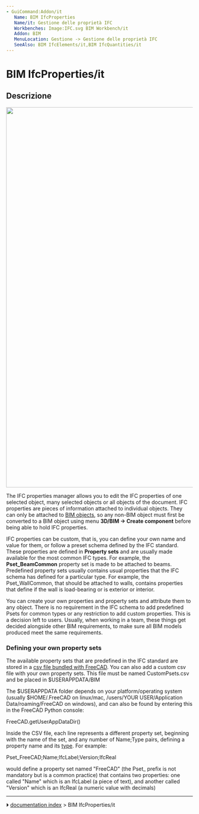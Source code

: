 ```yaml
---
- GuiCommand:Addon/it
   Name: BIM IfcProperties
   Name/it: Gestione delle proprietà IFC
   Workbenches: Image:IFC.svg BIM Workbench/it
   Addon: BIM
   MenuLocation: Gestione -> Gestione delle proprietà IFC
   SeeAlso: BIM IfcElements/it,BIM IfcQuantities/it
---
```


# BIM IfcProperties/it

## Descrizione

<img alt="" src=images/BIM_ifcproperties_screenshot.png  style="width:1024px;">

The IFC properties manager allows you to edit the IFC properties of one selected object, many selected objects or all objects of the document. IFC properties are pieces of information attached to individual objects. They can only be attached to [BIM objects](BIM_Workbench.md), so any non-BIM object must first be converted to a BIM object using menu **3D/BIM -\> Create component** before being able to hold IFC properties.

IFC properties can be custom, that is, you can define your own name and value for them, or follow a preset schema defined by the IFC standard. These properties are defined in **Property sets** and are usually made available for the most common IFC types. For example, the **Pset_BeamCommon** property set is made to be attached to beams. Predefined property sets usually contains usual properties that the IFC schema has defined for a particular type. For example, the Pset_WallCommon, that should be attached to walls, contains properties that define if the wall is load-bearing or is exterior or interior.

You can create your own properties and property sets and attribute them to any object. There is no requirement in the IFC schema to add predefined Psets for common types or any restriction to add custom properties. This is a decision left to users. Usually, when working in a team, these things get decided alongside other BIM requirements, to make sure all BIM models produced meet the same requirements.

### Defining your own property sets 

The available property sets that are predefined in the IFC standard are stored in a [csv file bundled with FreeCAD](https://github.com/FreeCAD/FreeCAD/blob/master/src/Mod/Arch/Presets/pset_definitions.csv). You can also add a custom csv file with your own property sets. This file must be named CustomPsets.csv and be placed in \$USERAPPDATA/BIM

The \$USERAPPDATA folder depends on your platform/operating system (usually \$HOME/.FreeCAD on linux/mac, /users/YOUR USER/Application Data/roaming/FreeCAD on windows), and can also be found by entering this in the FreeCAD Python console:

FreeCAD.getUserAppDataDir()

Inside the CSV file, each line represents a different property set, beginning with the name of the set, and any number of Name;Type pairs, defining a property name and its [type](https://github.com/FreeCAD/FreeCAD/blob/master/src/Mod/Arch/Presets/ifc_types_IFC4.json). For example:

Pset_FreeCAD;Name;IfcLabel;Version;IfcReal

would define a property set named \"FreeCAD\" (the Pset\_ prefix is not mandatory but is a common practice) that contains two properties: one called \"Name\" which is an IfcLabel (a piece of text), and another called \"Version\" which is an IfcReal (a numeric value with decimals)



---
⏵ [documentation index](../README.md) > BIM IfcProperties/it
